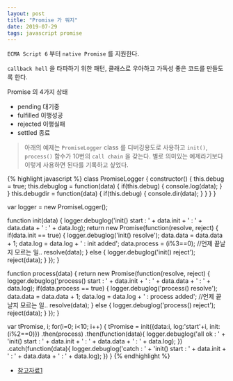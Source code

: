 ```yaml
---
layout: post
title: "Promise 가 뭐지"
date: 2019-07-29
tags: javascript promise
---
```

`ECMA Script 6` 부터 `native Promise` 를 지원한다.

`callback hell` 을 타파하기 위한 패턴, 클래스로 우아하고 가독성 좋은 코드를 만들도록 한다.

Promise 의 4가지 상태
- pending 대기중
- fulfilled 이행성공
- rejected 이행실패
- settled 종료

> 아래의 예제는 `PromiseLogger` class 를 디버깅용도로 사용하고
> `init()`, `process()` 함수가  10번의 `call chain` 을 갖는다.
> 별로 의미있는 예제라기보다 이렇게 사용하면 된다를 기록하고 싶었다.

{% highlight javascript %}
class PromiseLogger {
  constructor() {
    this.debug = true;
    this.debuglog = function(data) {
      if(this.debug) {
        console.log(data);
      }
    }
    this.debugdir = function(data) {
      if(this.debug) {
        console.dir(data);
      }
    }
  }
}

var logger = new PromiseLogger();

function init(data) {
  logger.debuglog('init() start : ' + data.init + ' : ' + data.data + ' : ' + data.log);
  return new Promise(function(resolve, reject) {
    if(data.init == true) {
      logger.debuglog('init() resolve');
      data.data = data.data + 1;
      data.log = data.log + ' : init added';
      data.process = (i%3==0);
      //언제 끝날지 모르는 일..
      resolve(data);
    } else {
      logger.debuglog('init() reject');
      reject(data);
    }
  });
}

function process(data) {
  return new Promise(function(resolve, reject) {
    logger.debuglog('process() start : ' + data.init + ' : ' + data.data + ' : ' + data.log);
    if(data.process == true) {
      logger.debuglog('process() resolve');
      data.data = data.data + 1;
      data.log = data.log + ' : process added';
      //언제 끝날지 모르는 일..
      resolve(data);
    } else {
      logger.debuglog('process() reject');
      reject(data);
    }
  });
}

var tPromise, i;
for(i=0; i<10; i++) {
  tPromise = init({data:i, log:'start'+i, init:(i%2==0)})
  .then(process)
  .then(function(data){
    logger.debuglog('all ok : ' + 'init() start : ' + data.init + ' : ' + data.data + ' : ' + data.log);
  })
  .catch(function(data){
    logger.debuglog('catch : ' + 'init() start : ' + data.init + ' : ' + data.data + ' : ' + data.log);
  })
}
{% endhighlight %}

- [참고자료1](https://joshua1988.github.io/web-development/javascript/promise-for-beginners/)
